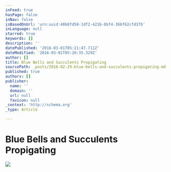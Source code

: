 ```yaml
---
inFeed: true
hasPage: false
inNav: false
isBasedOnUrl: 'urn:uuid:40b8fd58-1df2-421b-8bf4-36bf62cfd37b'
inLanguage: null
starred: true
keywords: []
description: ''
datePublished: '2016-03-01T05:21:47.711Z'
dateModified: '2016-03-01T05:20:35.329Z'
author: []
title: Blue Bells and Succulents Propigating
sourcePath: _posts/2016-02-29-blue-bells-and-succulents-propigating.md
published: true
authors: []
publisher:
  name: ''
  domain: ''
  url: null
  favicon: null
_context: 'http://schema.org'
_type: Article

---
```

# Blue Bells and Succulents Propigating
![](https://s3-us-west-2.amazonaws.com/the-grid-img/p/f2ca4b21ebf3a79c7823d716a64d7a12383e5b53.png)